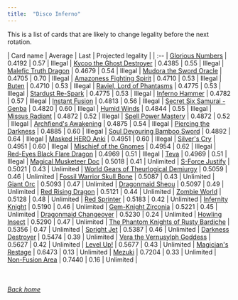 ```yaml
---
title:  "Disco Inferno"
---
```


This is a list of cards that are likely to change legality before the next rotation.

| Card name | Average | Last | Projected legality |
| :-- |
[Glorious Numbers](https://db.ygoprodeck.com/card/?search=Glorious%20Numbers) | 0.4192 | 0.57 | Illegal |
[Kycoo the Ghost Destroyer](https://db.ygoprodeck.com/card/?search=Kycoo%20the%20Ghost%20Destroyer) | 0.4385 | 0.55 | Illegal |
[Malefic Truth Dragon](https://db.ygoprodeck.com/card/?search=Malefic%20Truth%20Dragon) | 0.4679 | 0.54 | Illegal |
[Mudora the Sword Oracle](https://db.ygoprodeck.com/card/?search=Mudora%20the%20Sword%20Oracle) | 0.4705 | 0.70 | Illegal |
[Amazoness Fighting Spirit](https://db.ygoprodeck.com/card/?search=Amazoness%20Fighting%20Spirit) | 0.4710 | 0.53 | Illegal |
[Buten](https://db.ygoprodeck.com/card/?search=Buten) | 0.4710 | 0.53 | Illegal |
[Raviel, Lord of Phantasms](https://db.ygoprodeck.com/card/?search=Raviel,%20Lord%20of%20Phantasms) | 0.4775 | 0.53 | Illegal |
[Stardust Re-Spark](https://db.ygoprodeck.com/card/?search=Stardust%20Re-Spark) | 0.4775 | 0.53 | Illegal |
[Inferno Hammer](https://db.ygoprodeck.com/card/?search=Inferno%20Hammer) | 0.4782 | 0.57 | Illegal |
[Instant Fusion](https://db.ygoprodeck.com/card/?search=Instant%20Fusion) | 0.4813 | 0.56 | Illegal |
[Secret Six Samurai - Genba](https://db.ygoprodeck.com/card/?search=Secret%20Six%20Samurai%20-%20Genba) | 0.4820 | 0.60 | Illegal |
[Humid Winds](https://db.ygoprodeck.com/card/?search=Humid%20Winds) | 0.4844 | 0.55 | Illegal |
[Missus Radiant](https://db.ygoprodeck.com/card/?search=Missus%20Radiant) | 0.4872 | 0.52 | Illegal |
[Spell Power Mastery](https://db.ygoprodeck.com/card/?search=Spell%20Power%20Mastery) | 0.4872 | 0.52 | Illegal |
[Archfiend's Awakening](https://db.ygoprodeck.com/card/?search=Archfiend's%20Awakening) | 0.4875 | 0.54 | Illegal |
[Piercing the Darkness](https://db.ygoprodeck.com/card/?search=Piercing%20the%20Darkness) | 0.4885 | 0.60 | Illegal |
[Soul Devouring Bamboo Sword](https://db.ygoprodeck.com/card/?search=Soul%20Devouring%20Bamboo%20Sword) | 0.4892 | 0.64 | Illegal |
[Masked HERO Anki](https://db.ygoprodeck.com/card/?search=Masked%20HERO%20Anki) | 0.4951 | 0.60 | Illegal |
[Silver's Cry](https://db.ygoprodeck.com/card/?search=Silver's%20Cry) | 0.4951 | 0.60 | Illegal |
[Mischief of the Gnomes](https://db.ygoprodeck.com/card/?search=Mischief%20of%20the%20Gnomes) | 0.4954 | 0.62 | Illegal |
[Red-Eyes Black Flare Dragon](https://db.ygoprodeck.com/card/?search=Red-Eyes%20Black%20Flare%20Dragon) | 0.4969 | 0.51 | Illegal |
[Teva](https://db.ygoprodeck.com/card/?search=Teva) | 0.4969 | 0.51 | Illegal |
[Magical Musketeer Doc](https://db.ygoprodeck.com/card/?search=Magical%20Musketeer%20Doc) | 0.5018 | 0.41 | Unlimited |
[S-Force Justify](https://db.ygoprodeck.com/card/?search=S-Force%20Justify) | 0.5021 | 0.43 | Unlimited |
[World Gears of Theurlogical Demiurgy](https://db.ygoprodeck.com/card/?search=World%20Gears%20of%20Theurlogical%20Demiurgy) | 0.5059 | 0.46 | Unlimited |
[Fossil Warrior Skull Bone](https://db.ygoprodeck.com/card/?search=Fossil%20Warrior%20Skull%20Bone) | 0.5087 | 0.43 | Unlimited |
[Giant Orc](https://db.ygoprodeck.com/card/?search=Giant%20Orc) | 0.5093 | 0.47 | Unlimited |
[Dragonmaid Sheou](https://db.ygoprodeck.com/card/?search=Dragonmaid%20Sheou) | 0.5097 | 0.49 | Unlimited |
[Red Rising Dragon](https://db.ygoprodeck.com/card/?search=Red%20Rising%20Dragon) | 0.5121 | 0.44 | Unlimited |
[Zombie World](https://db.ygoprodeck.com/card/?search=Zombie%20World) | 0.5128 | 0.48 | Unlimited |
[Red Sprinter](https://db.ygoprodeck.com/card/?search=Red%20Sprinter) | 0.5183 | 0.42 | Unlimited |
[Infernity Knight](https://db.ygoprodeck.com/card/?search=Infernity%20Knight) | 0.5190 | 0.46 | Unlimited |
[Gem-Knight Zirconia](https://db.ygoprodeck.com/card/?search=Gem-Knight%20Zirconia) | 0.5221 | 0.45 | Unlimited |
[Dragonmaid Changeover](https://db.ygoprodeck.com/card/?search=Dragonmaid%20Changeover) | 0.5230 | 0.24 | Unlimited |
[Howling Insect](https://db.ygoprodeck.com/card/?search=Howling%20Insect) | 0.5290 | 0.47 | Unlimited |
[The Phantom Knights of Rusty Bardiche](https://db.ygoprodeck.com/card/?search=The%20Phantom%20Knights%20of%20Rusty%20Bardiche) | 0.5356 | 0.47 | Unlimited |
[Spright Jet](https://db.ygoprodeck.com/card/?search=Spright%20Jet) | 0.5387 | 0.46 | Unlimited |
[Darkness Destroyer](https://db.ygoprodeck.com/card/?search=Darkness%20Destroyer) | 0.5474 | 0.39 | Unlimited |
[Vera the Vernusylph Goddess](https://db.ygoprodeck.com/card/?search=Vera%20the%20Vernusylph%20Goddess) | 0.5627 | 0.42 | Unlimited |
[Level Up!](https://db.ygoprodeck.com/card/?search=Level%20Up!) | 0.5677 | 0.43 | Unlimited |
[Magician's Restage](https://db.ygoprodeck.com/card/?search=Magician's%20Restage) | 0.6473 | 0.13 | Unlimited |
[Mezuki](https://db.ygoprodeck.com/card/?search=Mezuki) | 0.7204 | 0.33 | Unlimited |
[Non-Fusion Area](https://db.ygoprodeck.com/card/?search=Non-Fusion%20Area) | 0.7440 | 0.16 | Unlimited |

<br>

###### [Back home](index)